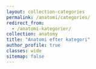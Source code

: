 ```yaml
---
layout: collection-categories
permalink: /anatomi/categories/
redirect_from:
  - /anatomi-kategorier/
collection: anatomy
title: "Anatomi efter kategori"
author_profile: true
classes: wide
sitemap: false
---
```

